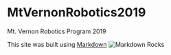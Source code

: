 # MtVernonRobotics2019
Mt. Vernon Robotics Program 2019

This site was built using [Markdown](https://en.wikipedia.org/wiki/Markdown)
![Markdown Rocks]("https://www.google.com/url?sa=i&source=images&cd=&cad=rja&uact=8&ved=2ahUKEwj1zdiIwPPgAhUDUt8KHbARDF0QjRx6BAgBEAU&url=https%3A%2F%2Ftheforeverstudent.com%2Ftake-notes-with-markdown-2487fd838326&psig=AOvVaw0JZHToz3KXU7GPRBl37sZ-&ust=1552167338018368")
